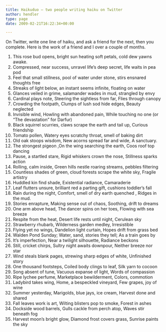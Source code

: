 ```yaml
---
title: Haikuduo – two people writing haiku on Twitter
author: hendler
type: page
date: 2009-02-21T16:22:34+00:00

---
```

On Twitter, write one line of haiku, and ask a friend for the next, then you complete. Here is the work of a friend and I over a couple of months.

  1. This rose bud opens, bright sun heating soft petals, cold dew yawns awake.
  2. Compressed, near success, unravel life&#8217;s deep secret, life waits in pea pod
  3. Feel that small stillness, pool of water under stone, stirs ensnared thoughts free
  4. Streaks of light below, an instant seems infinite, floating on water
  5. Glances veiled in grime, salamander wades in mud, strangled by envy
  6. Cardinal plays note, Steering the sightless from far, Flies through canopy
  7. Crowding the footpath, Clumps of lush sod hide edges, Beauty neglected
  8. Invisible wind, Howling with abandoned pain, While touching no one (or &#8220;The devastation&#8221; for Darfur)
  9. Black squirrel scurries, claws scrape the earth and tail up, Curious friendship
 10. Tomato pollen, Watery eyes scratchy throat, smell of baking dirt
 11. Old oak stoops wisdom, New acorns spread far and wide, A sanctuary.
 12. The strongest pigeon ,On the wing searching the earth, Coos roof top dancing
 13. Pause, a startled stare, Rigid whiskers crown the nose, Stillness sparks action
 14. Rolling, calm inside, Green hills nestle roaring streams, pebbles filtering
 15. Countless shades of green, cloud forests scrape the white sky, Fragile artistry
 16. Huddled kin find shade, Existential radiance, Camaraderie
 17. Leaf flutters unsure, brilliant red a parting gift, cushions toddler&#8217;s fall
 18. Rain during the night, Comfort, smell of dry earth quenched , Ridges in the mud.
 19. Stories enrapture, Making sense out of chaos, Soothing, drift to dreams
 20. One arm above head, The dancer spins on her toes, Flowing with sea breeze
 21. Respite from the heat, Desert life rests until night, Cerulean sky
 22. Strawberry rhubarb, Wilderness garden medley, Irresistible
 23. Flying yet no wings, Dandelion light curtain, Hopes drift from grass bed
 24. Walden Pond Sunday; Water, sand, stories they tell; As a train goes by
 25. It&#8217;s imperfection, Near a twilight silhouette, Radiance beckons
 26. Still, cricket chirps, Sultry night awaits downpour, Neither breeze nor star
 27. Wind steals blank pages, strewing sharp edges of white, Unfinished story
 28. One thousand footsteps, Coiled body clings to leaf, Silk yarn to cocoon
 29. Song absent of tune, Vacuous expanse of light, Words of compassion
 30. Ripe lychee perfume, Marketplace bewilderment, Colors, commotion
 31. Ladybird takes wing, Home, a bespeckled vineyard, Few grapes, joy of wine
 32. Summer yesterday, Marigolds, blue jays, ice cream, Harvest done and shared
 33. Fall leaves work is art, Wilting blisters pop to smoke, Forest in ashes
 34. Dockside wood barrels, Gulls cackle from perch atop, Waves stir beneath fog
 35. Harvest moon&#8217;s bright glow, Diamond frost covers grass, Sunrise paints the sky
